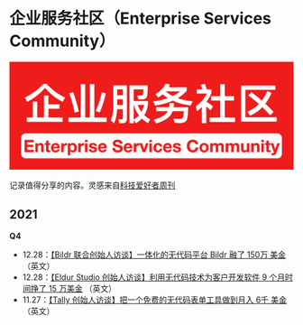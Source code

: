 # 企业服务社区（Enterprise Services Community）
![Logo](./assets/logo.png)

记录值得分享的内容。灵感来自[科技爱好者周刊](https://github.com/ruanyf/weekly)

## 2021
**Q4**

- 12.28：[【Bildr 联合创始人访谈】一体化的无代码平台 Bildr 融了 150万 美金](https://www.failory.com/interview/bildr) （英文）
- 12.28：[【Eldur Studio 创始人访谈】利用无代码技术为客户开发软件 9 个月时间挣了 15 万美金](https://www.indiehackers.com/post/launched-my-own-no-code-agency-and-hit-150k-in-revenue-in-9-months-ama-d620e51dfa) （英文）
- 11.27：[【Tally 创始人访谈】把一个免费的无代码表单工具做到月入 6千 美金](https://www.failory.com/interview/tally) （英文）
